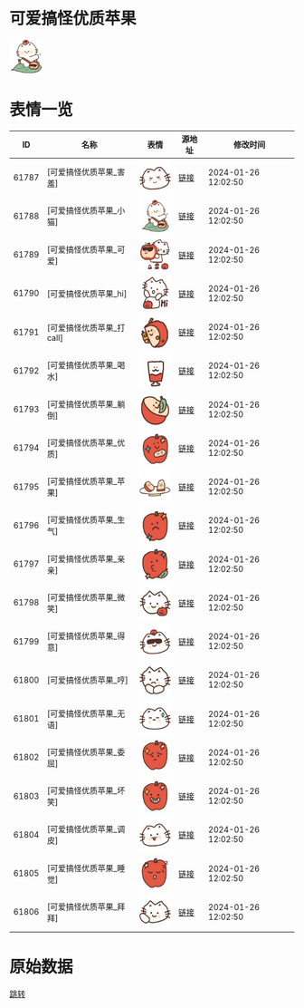 # 可爱搞怪优质苹果

<img src="./cover.png" height="60" alt="cover" />

# 表情一览

|ID|名称|表情|源地址|修改时间|
|----|----|----|----|----|
|61787|[可爱搞怪优质苹果_害羞]|<img src="./pic/061787_%5B可爱搞怪优质苹果_害羞%5D.png" height="60" alt="害羞"/>|[链接](https://i0.hdslb.com/bfs/garb/37bfbfda9928e988e514ae2011d2ef66dfe5ab16.png)|2024-01-26 12:02:50|
|61788|[可爱搞怪优质苹果_小猫]|<img src="./pic/061788_%5B可爱搞怪优质苹果_小猫%5D.png" height="60" alt="小猫"/>|[链接](https://i0.hdslb.com/bfs/garb/44427d099b3a1e5492cee7416f3bb7318705c91a.png)|2024-01-26 12:02:50|
|61789|[可爱搞怪优质苹果_可爱]|<img src="./pic/061789_%5B可爱搞怪优质苹果_可爱%5D.png" height="60" alt="可爱"/>|[链接](https://i0.hdslb.com/bfs/garb/58b65b366f07b17c2b21dade673c6c1637a4e37c.png)|2024-01-26 12:02:50|
|61790|[可爱搞怪优质苹果_hi]|<img src="./pic/061790_%5B可爱搞怪优质苹果_hi%5D.png" height="60" alt="hi"/>|[链接](https://i0.hdslb.com/bfs/garb/306756806aeffd023d9224dc645b3d20f3719b15.png)|2024-01-26 12:02:50|
|61791|[可爱搞怪优质苹果_打call]|<img src="./pic/061791_%5B可爱搞怪优质苹果_打call%5D.png" height="60" alt="打call"/>|[链接](https://i0.hdslb.com/bfs/garb/29de13cb79244169b9970036b7d8fb2ce1aed44e.png)|2024-01-26 12:02:50|
|61792|[可爱搞怪优质苹果_喝水]|<img src="./pic/061792_%5B可爱搞怪优质苹果_喝水%5D.png" height="60" alt="喝水"/>|[链接](https://i0.hdslb.com/bfs/garb/ac628392cec2e67f7a5792b69012fb70ae9f66e4.png)|2024-01-26 12:02:50|
|61793|[可爱搞怪优质苹果_躺倒]|<img src="./pic/061793_%5B可爱搞怪优质苹果_躺倒%5D.png" height="60" alt="躺倒"/>|[链接](https://i0.hdslb.com/bfs/garb/59305e8da41c54f93bf7fbe8d7fabde14458cd80.png)|2024-01-26 12:02:50|
|61794|[可爱搞怪优质苹果_优质]|<img src="./pic/061794_%5B可爱搞怪优质苹果_优质%5D.png" height="60" alt="优质"/>|[链接](https://i0.hdslb.com/bfs/garb/06d35056b04f2aeb0faa569dc88551698a2f12df.png)|2024-01-26 12:02:50|
|61795|[可爱搞怪优质苹果_苹果]|<img src="./pic/061795_%5B可爱搞怪优质苹果_苹果%5D.png" height="60" alt="苹果"/>|[链接](https://i0.hdslb.com/bfs/garb/d9ca00a7c44b0a46f4ee09e1cc3586a1aa781afc.png)|2024-01-26 12:02:50|
|61796|[可爱搞怪优质苹果_生气]|<img src="./pic/061796_%5B可爱搞怪优质苹果_生气%5D.png" height="60" alt="生气"/>|[链接](https://i0.hdslb.com/bfs/garb/ae7282d8dd5d5479f235e1ce9a2f99436b03e883.png)|2024-01-26 12:02:50|
|61797|[可爱搞怪优质苹果_亲亲]|<img src="./pic/061797_%5B可爱搞怪优质苹果_亲亲%5D.png" height="60" alt="亲亲"/>|[链接](https://i0.hdslb.com/bfs/garb/a78f7d663765722226814cee275d9069e5219db6.png)|2024-01-26 12:02:50|
|61798|[可爱搞怪优质苹果_微笑]|<img src="./pic/061798_%5B可爱搞怪优质苹果_微笑%5D.png" height="60" alt="微笑"/>|[链接](https://i0.hdslb.com/bfs/garb/1736f778034f2a14c72bfc10d6d49310ea24310b.png)|2024-01-26 12:02:50|
|61799|[可爱搞怪优质苹果_得意]|<img src="./pic/061799_%5B可爱搞怪优质苹果_得意%5D.png" height="60" alt="得意"/>|[链接](https://i0.hdslb.com/bfs/garb/ea35a96b1c77ee1043119b6e026d4b8d6757f430.png)|2024-01-26 12:02:50|
|61800|[可爱搞怪优质苹果_哼]|<img src="./pic/061800_%5B可爱搞怪优质苹果_哼%5D.png" height="60" alt="哼"/>|[链接](https://i0.hdslb.com/bfs/garb/3ffddb44546740ca56a7703207e580c8705772c7.png)|2024-01-26 12:02:50|
|61801|[可爱搞怪优质苹果_无语]|<img src="./pic/061801_%5B可爱搞怪优质苹果_无语%5D.png" height="60" alt="无语"/>|[链接](https://i0.hdslb.com/bfs/garb/25d131ef7abcfaf8773a5cdcd50b8af2e5c32606.png)|2024-01-26 12:02:50|
|61802|[可爱搞怪优质苹果_委屈]|<img src="./pic/061802_%5B可爱搞怪优质苹果_委屈%5D.png" height="60" alt="委屈"/>|[链接](https://i0.hdslb.com/bfs/garb/f15bc502d5048ca84c9c67a6de4393e616b91eb0.png)|2024-01-26 12:02:50|
|61803|[可爱搞怪优质苹果_坏笑]|<img src="./pic/061803_%5B可爱搞怪优质苹果_坏笑%5D.png" height="60" alt="坏笑"/>|[链接](https://i0.hdslb.com/bfs/garb/94c7d4a7cd134608a27cfe4288e02ed4a10d02fa.png)|2024-01-26 12:02:50|
|61804|[可爱搞怪优质苹果_调皮]|<img src="./pic/061804_%5B可爱搞怪优质苹果_调皮%5D.png" height="60" alt="调皮"/>|[链接](https://i0.hdslb.com/bfs/garb/ec2dca766b3fc7cb5741bed53cef9ed9e54e8c16.png)|2024-01-26 12:02:50|
|61805|[可爱搞怪优质苹果_睡觉]|<img src="./pic/061805_%5B可爱搞怪优质苹果_睡觉%5D.png" height="60" alt="睡觉"/>|[链接](https://i0.hdslb.com/bfs/garb/96ab3354d6f8b12951994f817e9f91a94b0e7fba.png)|2024-01-26 12:02:50|
|61806|[可爱搞怪优质苹果_拜拜]|<img src="./pic/061806_%5B可爱搞怪优质苹果_拜拜%5D.png" height="60" alt="拜拜"/>|[链接](https://i0.hdslb.com/bfs/garb/beb57d71dc965a3506337fdb6abc231bb9cbf4c7.png)|2024-01-26 12:02:50|

# 原始数据

[跳转](./raw.json)

